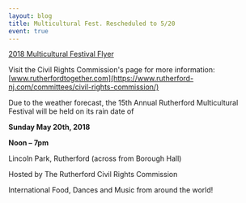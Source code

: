 ```yaml
---
layout: blog
title: Multicultural Fest. Rescheduled to 5/20
event: true
---
```


[2018 Multicultural Festival Flyer](https://storage.googleapis.com/static.rutherford-nj.com/committees/civil-rights/multicultural_May20.pdf)

Visit the Civil Rights Commission's page for more information: [www.rutherfordtogether.com](https://www.rutherford-nj.com/committees/civil-rights-commission/)

Due to the weather forecast, the 15th Annual Rutherford Multicultural Festival will be held on its rain date of

**Sunday May 20th, 2018**

**Noon – 7pm**


Lincoln Park, Rutherford (across from Borough Hall)

Hosted by The Rutherford Civil Rights Commission

International Food, Dances and Music from around the world!
